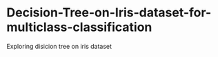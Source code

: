 # Decision-Tree-on-Iris-dataset-for-multiclass-classification
Exploring disicion tree on iris dataset
